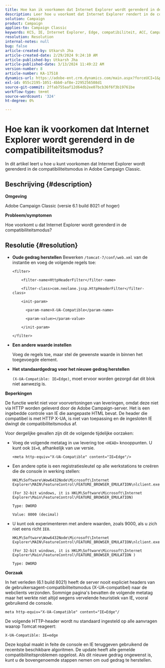 ```yaml
---
title: Hoe kan ik voorkomen dat Internet Explorer wordt gerenderd in de compatibiliteitsmodus?
description: Leer hoe u voorkomt dat Internet Explorer rendert in de compatibiliteitsmodus in Adobe Campaign Classic.
solution: Campaign
product: Campaign
applies-to: Campaign Classic
keywords: KCS, IE, Internet Explorer, Edge, compatibiliteit, ACC, Campaign Classic
resolution: Resolution
internal-notes: null
bug: false
article-created-by: Utkarsh Jha
article-created-date: 2/29/2024 9:24:10 AM
article-published-by: Utkarsh Jha
article-published-date: 3/13/2024 11:49:22 AM
version-number: 8
article-number: KA-17518
dynamics-url: https://adobe-ent.crm.dynamics.com/main.aspx?forceUCI=1&pagetype=entityrecord&etn=knowledgearticle&id=3f94054a-e4d6-ee11-9079-6045bd0067ea
exl-id: 055c2195-1051-4bb0-af8e-2295256508d1
source-git-commit: 2ffab755aaf12d64db2ee07bcb36f6f3b19761be
workflow-type: tm+mt
source-wordcount: '324'
ht-degree: 0%

---
```


# Hoe kan ik voorkomen dat Internet Explorer wordt gerenderd in de compatibiliteitsmodus?


In dit artikel leert u hoe u kunt voorkomen dat Internet Explorer wordt gerenderd in de compatibiliteitsmodus in Adobe Campaign Classic.

## Beschrijving {#description}


<b>Omgeving</b>

Adobe Campaign Classic (versie 6.1 build 8021 of hoger)

<b>Probleem/symptomen</b>

Hoe voorkomt u dat Internet Explorer wordt gerenderd in de compatibiliteitsmodus?


## Resolutie {#resolution}


- <b>Oude gedrag herstellen</b>
Bewerken `/tomcat-7/conf/web.xml` van de instantie en voeg de volgende regels toe:


  ```
  <filter>
  
      <filter-name>HttpHeaderFilter</filter-name>
  
      <filter-class>com.neolane.jssp.HttpHeaderFilter</filter-
  class>
  
      <init-param>
  
        <param-name>X-UA-Compatible</param-name>
  
        <param-value></param-value>
  
      </init-param>
  
  </filter>
  ```




- <b>Een andere waarde instellen</b>

  Voeg de regels toe, maar stel de gewenste waarde in binnen het toegevoegde element.
- <b>Het standaardgedrag voor het nieuwe gedrag herstellen</b>

  `(X-UA-Compatible: IE=Edge)`, moet ervoor worden gezorgd dat dit blok niet aanwezig is.


<b>Beperkingen</b>

De functie werkt niet voor voorvertoningen van leveringen, omdat deze niet via HTTP worden geleverd door de Adobe Campaign-server. Het is een ingebedde controle van IE die aangepaste HTML bevat. De header die compatibel is met HTTP X-UA, is niet van toepassing en de ingesloten IE dwingt de compatibiliteitsmodus af.

Voor dergelijke gevallen zijn dit de volgende tijdelijke oorzaken:

- Voeg de volgende metatag in uw levering toe `<HEAD>` knooppunten. U kunt ook `IE=8`, afhankelijk van uw versie.


  ```
  <meta http-equiv="X-UA-Compatible" content="IE=Edge"/>
  ```




- Een andere optie is een registratiesleutel op alle werkstations te creëren die de console in werking stellen:


  ```
  HKLM\Software\Wow6432Node\Microsoft\Internet Explorer\MAIN\FeatureControl\FEATURE_BROWSER_EMULATION\nlclient.exe
  
  (For 32-bit windows, it is HKLM\Software\Microsoft\Internet Explorer\Main\FeatureControl\FEATURE_BROWSER_EMULATION)
  
  Type: DWORD
  
  Value: 8000 (decimal)
  ```




- U kunt ook experimenteren met andere waarden, zoals 9000, als u zich niet eens richt `IE8`.

  ```
  HKLM\Software\Wow6432Node\Microsoft\Internet Explorer\MAIN\FeatureControl\FEATURE_BROWSER_EMULATION\nlclient.exe
  
  (For 32-bit windows, it is HKLM\Software\Microsoft\Internet Explorer\Main\FeatureControl\FEATURE_BROWSER_EMULATION )
  
  Type: DWORD
  ```


<b>Oorzaak</b>

In het verleden (6.1 build 8021) heeft de server nooit expliciet headers van de gebruikersagent-compatibiliteitsmodus (X-UA-compatibel) naar de webclients verzonden. Sommige pagina&#39;s bevatten de volgende metatag maar het werkte niet altijd wegens vervelende heuristiek van IE, vooral gebruikend de console.


```
meta http-equiv="X-UA-Compatible" content="IE=Edge"/
```


De volgende HTTP-header wordt nu standaard ingesteld op alle aanvragen waarop Tomcat reageert:


```
X-UA-Compatible: IE=edge
```


Deze kopbal maakt in feite de console en IE teruggeven gebruikend de recentste beschikbare algoritmen. De update heeft alle gemelde compatibiliteitsproblemen opgelost. Als dit nieuwe gedrag ongewenst is, kunt u de bovengenoemde stappen nemen om oud gedrag te herstellen.
